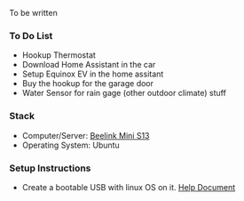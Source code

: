 To be written

### To Do List
- Hookup Thermostat
- Download Home Assistant in the car
- Setup Equinox EV in the home assitant
- Buy the hookup for the garage door
- Water Sensor for rain gage (other outdoor climate) stuff

### Stack
- Computer/Server: [Beelink Mini S13]('https://www.amazon.com/dp/B0BW8JSQCH')
- Operating System: Ubuntu


### Setup Instructions
- Create a bootable USB with linux OS on it. [Help Document]('https://ubuntu.com/tutorials/create-a-usb-stick-on-macos#1-overview')
